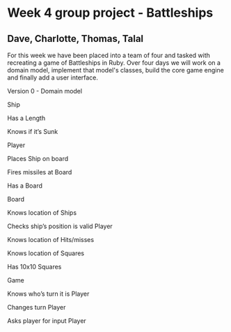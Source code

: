 # Week 4 group project - Battleships
## Dave, Charlotte, Thomas, Talal

For this week we have been placed into a team of four and tasked with recreating a game of Battleships in Ruby. Over four days we will work on a domain model, implement that model's classes, build the core game engine and finally add a user interface.

Version 0 - Domain model

Ship

Has a 					Length
	
Knows if it’s 			Sunk

Player

Places 					Ship on board

Fires missiles at 		Board

Has a 					Board

Board

Knows location of 		Ships

Checks ship’s position is valid Player

Knows location of 		Hits/misses

Knows location of 		Squares

Has 10x10 				Squares

Game

Knows who’s turn it is 	Player

Changes turn 			Player

Asks player for input 	Player